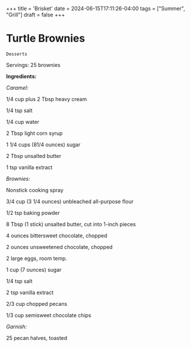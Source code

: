 +++
title = 'Brisket'
date = 2024-06-15T17:11:26-04:00
tags = ["Summer", "Grill"]
draft = false
+++
# Turtle Brownies

`Desserts`

Servings: 25 brownies

**Ingredients:**

_Caramel:_

1/4 cup plus 2 Tbsp heavy cream

1/4 tsp salt

1/4 cup water

2 Tbsp light corn syrup

1 1/4 cups (81/4 ounces) sugar

2 Tbsp unsalted butter

1 tsp vanilla extract

_Brownies:_ 

Nonstick cooking spray

3/4 cup (3 1/4 ounces) unbleached all-purpose flour

1/2 tsp baking powder

8 Tbsp (1 stick) unsalted butter, cut into 1-inch pieces

4 ounces bittersweet chocolate, chopped

2 ounces unsweetened chocolate, chopped

2 large eggs, room temp.

1 cup (7 ounces) sugar

1/4 tsp salt

2 tsp vanilla extract

2/3 cup chopped pecans

1/3 cup semisweet chocolate chips

_Garnish:_ 

25 pecan halves, toasted

              
